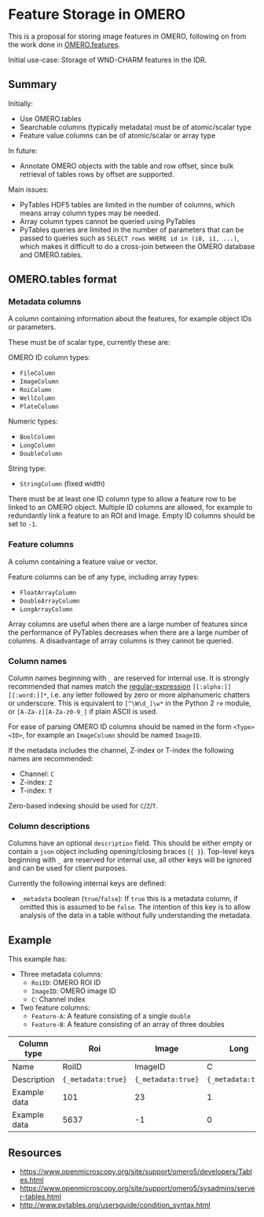 # Feature Storage in OMERO

This is a proposal for storing image features in OMERO, following on from the work done in [OMERO.features](https://github.com/ome/omero-features).

Initial use-case: Storage of WND-CHARM features in the IDR.


## Summary

Initially:
- Use OMERO.tables
- Searchable columns (typically metadata) must be of atomic/scalar type
- Feature value columns can be of atomic/scalar or array type

In future:
- Annotate OMERO objects with the table and row offset, since bulk retrieval of tables rows by offset are supported.

Main issues:
- PyTables HDF5 tables are limited in the number of columns, which means array column types may be needed.
- Array column types cannot be queried using PyTables
- PyTables queries are limited in the number of parameters that can be passed to queries such as `SELECT rows WHERE id in (i0, i1, ...)`, which makes it difficult to do a cross-join between the OMERO database and OMERO.tables.


## OMERO.tables format


### Metadata columns

A column containing information about the features, for example object IDs or parameters.

These must be of scalar type, currently these are:

OMERO ID column types:
- `FileColumn`
- `ImageColumn`
- `RoiColumn`
- `WellColumn`
- `PlateColumn`

Numeric types:
- `BoolColumn`
- `LongColumn`
- `DoubleColumn`

String type:
- `StringColumn` (fixed width)

There must be at least one ID column type to allow a feature row to be linked to an OMERO object.
Multiple ID columns are allowed, for example to redundantly link a feature to an ROI and Image.
Empty ID columns should be set to `-1`.


### Feature columns

A column containing a feature value or vector.

Feature columns can be of any type, including array types:
- `FloatArrayColumn`
- `DoubleArrayColumn`
- `LongArrayColumn`

Array columns are useful when there are a large number of features since the performance of PyTables decreases when there are a large number of columns.
A disadvantage of array columns is they cannot be queried.


### Column names

Column names beginning with `_` are reserved for internal use.
It is strongly recommended that names match the [regular-expression](http://www.regular-expressions.info/posixbrackets.html) `[[:alpha:]][[:word:]]*`, i.e. any letter followed by zero or more alphanumeric chatters or underscore.
This is equivalent to `[^\W\d_]\w*` in the Python 2 `re` module, or `[A-Za-z][A-Za-z0-9_]` if plain ASCII is used.

For ease of parsing OMERO ID columns should be named in the form `<Type><ID>`, for example an `ImageColumn` should be named `ImageID`.

If the metadata includes the channel, Z-index or T-index the following names are recommended:
- Channel: `C`
- Z-index: `Z`
- T-index: `T`

Zero-based indexing should be used for `C`/`Z`/`T`.


### Column descriptions

Columns have an optional `description` field.
This should be either empty or contain a `json` object including opening/closing braces (`{ }`).
Top-level keys beginning with `_` are reserved for internal use, all other keys will be ignored and can be used for client purposes.

Currently the following internal keys are defined:
- `_metadata` boolean (`true`/`false`): If `true` this is a metadata column, if omitted this is assumed to be `false`.
The intention of this key is to allow analysis of the data in a table without fully understanding the metadata.


## Example

This example has:
- Three metadata columns:
  - `RoiID`: OMERO ROI ID
  - `ImageID`: OMERO image ID
  - `C`: Channel index
- Two feature columns:
  - `Feature-A`: A feature consisting of a single `double`
  - `Feature-B`: A feature consisting of an array of three doubles

|Column type |Roi               |Image             |Long              |Double         |DoubleArray[3]   |
|------------|------------------|------------------|------------------|---------------|-----------------|
|Name        |RoiID             |ImageID           |C                 |Feature-A      |Feature-B        |
|Description |`{_metadata:true}`|`{_metadata:true}`|`{_metadata:true}`|               |                 |
|Example data|101               |23                |1                 |10.54          |[0.23, 3.1, 2.6] |
|Example data|5637              |-1                |0                 |-764567.889    |[-9.0, 12.1, 0.2]|


## Resources

- https://www.openmicroscopy.org/site/support/omero5/developers/Tables.html
- https://www.openmicroscopy.org/site/support/omero5/sysadmins/server-tables.html
- http://www.pytables.org/usersguide/condition_syntax.html
